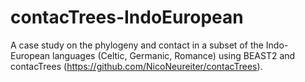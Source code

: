 # contacTrees-IndoEuropean
A case study on the phylogeny and contact in a subset of the Indo-European languages (Celtic, Germanic, Romance) using BEAST2 and contacTrees (https://github.com/NicoNeureiter/contacTrees).

